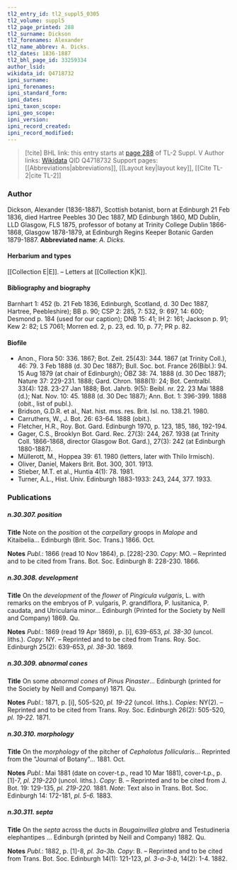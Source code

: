 ```yaml
---
tl2_entry_id: tl2_suppl5_0305
tl2_volume: suppl5
tl2_page_printed: 288
tl2_surname: Dickson
tl2_forenames: Alexander
tl2_name_abbrev: A. Dicks.
tl2_dates: 1836-1887
tl2_bhl_page_id: 33259334
author_lsid: 
wikidata_id: Q4718732
ipni_surname: 
ipni_forenames: 
ipni_standard_form: 
ipni_dates: 
ipni_taxon_scope: 
ipni_geo_scope: 
ipni_version: 
ipni_record_created: 
ipni_record_modified:
---
```


> [!cite] BHL link: this entry starts at [page 288](https://www.biodiversitylibrary.org/page/33259334) of TL-2 Suppl. V
> Author links: [Wikidata](https://www.wikidata.org/wiki/Q4718732) QID Q4718732
> Support pages: [[Abbreviations|abbreviations]], [[Layout key|layout key]], [[Cite TL-2|cite TL-2]]

### Author

Dickson, Alexander (1836-1887), Scottish botanist, born at Edinburgh 21 Feb 1836, died Hartree Peebles 30 Dec 1887, MD Edinburgh 1860, MD Dublin, LLD Glasgow, FLS 1875, professor of botany at Trinity College Dublin 1866-1868, Glasgow 1878-1879, at Edinburgh Regins Keeper Botanic Garden 1879-1887. 
**Abbreviated name**: *A. Dicks.*

#### Herbarium and types

[[Collection E|E]]. – Letters at [[Collection K|K]].

#### Bibliography and biography

Barnhart 1: 452 (b. 21 Feb 1836, Edinburgh, Scotland, d. 30 Dec 1887, Hartree, Peebleshire); BB p. 90; CSP 2: 285, 7: 532, 9: 697, 14: 600; Desmond p. 184 (used for our caption); DNB 15: 41; IH 2: 161; Jackson p. 91; Kew 2: 82; LS 7061; Morren ed. 2, p. 23, ed. 10, p. 77; PR p. 82.

#### Biofile

- Anon., Flora 50: 336. 1867; Bot. Zeit. 25(43): 344. 1867 (at Trinity Coll.), 46: 79. 3 Feb 1888 (d. 30 Dec 1887); Bull. Soc. bot. France 26(Bibl.): 94. 15 Aug 1879 (at chair of Edinburgh); ÖBZ 38: 74. 1888 (d. 30 Dec 1887); Nature 37: 229-231. 1888; Gard. Chron. 1888(1): 24; Bot. Centralbl. 33(4): 128. 23-27 Jan 1888; Bot. Jahrb. 9(5): Beibl. nr. 22. 23 Mai 1888 (d.); Nat. Nov. 10: 45. 1888 (d. 30 Dec 1887); Ann. Bot. 1: 396-399. 1888 (obit., list of publ.).
- Bridson, G.D.R. et al., Nat. hist. mss. res. Brit. Isl. no. 138.21. 1980.
- Carruthers, W., J. Bot. 26: 63-64. 1888 (obit.).
- Fletcher, H.R., Roy. Bot. Gard. Edinburgh 1970, p. 123, 185, 186, 192-194.
- Gager, C.S., Brooklyn Bot. Gard. Rec. 27(3): 244, 267. 1938 (at Trinity Coll. 1866-1868, director Glasgow Bot. Gard.), 27(3): 242 (at Edinburgh 1880-1887).
- Müllerott, M., Hoppea 39: 61. 1980 (letters, later with Thilo Irmisch).
- Oliver, Daniel, Makers Brit. Bot. 300, 301. 1913.
- Stieber, M.T. et al., Huntia 4(1): 78. 1981.
- Turner, A.L., Hist. Univ. Edinburgh 1883-1933: 243, 244, 377. 1933.

### Publications

##### n.30.307. position

**Title**
Note on the *position* ot the *carpellary* groops in *Malope* and Kitaibelia... Edinburgh (Brit. Soc. Trans.) 1866. Oct.

**Notes**
*Publ*.: 1866 (read 10 Nov 1864), p. \[228\]-230. *Copy*: MO. – Reprinted and to be cited from Trans. Bot. Soc. Edinburgh 8: 228-230. 1866.

##### n.30.308. development

**Title**
On the *development* of the *flower* of *Pingicula vulgaris*, L. with remarks on the embryos of P. vulgaris, P. grandiflora, P. lusitanica, P. caudata, and Utricularia minor... Edinburgh (Printed for the Society by Neill and Company) 1869. Qu.

**Notes**
*Publ*.: 1869 (read 19 Apr 1869), p. \[i\], 639-653, *pl. 38-30* (uncol. liths.). *Copy*: NY. – Reprinted and to be cited from Trans. Roy. Soc. Edinburgh 25(2): 639-653, *pl. 38-30.* 1869.

##### n.30.309. abnormal cones

**Title**
On some *abnormal cones* of *Pinus Pinaster*... Edinburgh (printed for the Society by Neill and Company) 1871. Qu.

**Notes**
*Publ*.: 1871, p. \[i\], 505-520, *pl. 19-22* (uncol. liths.). *Copies*: NY(2). – Reprinted and to be cited from Trans. Roy. Soc. Edinburgh 26(2): 505-520, *pl. 19-22.* 1871.

##### n.30.310. morphology

**Title**
On the *morphology* of the pitcher of *Cephalotus follicularis*... Reprinted from the "Journal of Botany"... 1881. Oct.

**Notes**
*Publ*.: Mai 1881 (date on cover-t.p., read 10 Mar 1881), cover-t.p., p. \[1\]-7, *pl. 219-220* (uncol. liths.). *Copy*: B. – Reprinted and to be cited from J. Bot. 19: 129-135, *pl. 219-220.* 1881.
*Note*: Text also in Trans. Bot. Soc. Edinburgh 14: 172-181, *pl. 5-6.* 1883.

##### n.30.311. septa

**Title**
On the *septa* across the ducts in *Bougainvillea glabra* and Testudineria elephantipes ... Edinburgh (printed by Neill and Company) 1882. Qu.

**Notes**
*Publ*.: 1882, p. \[1\]-8, *pl. 3a-3b.* *Copy*: B. – Reprinted and to be cited from Trans. Bot. Soc. Edinburgh 14(1): 121-123, *pl. 3-a-3-b*, 14(2): 1-4. 1882.

